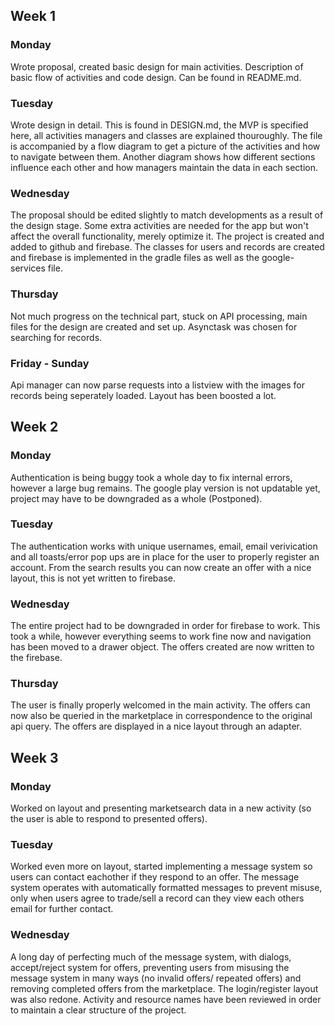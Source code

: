 ## Week 1
### Monday
Wrote proposal, created basic design for main activities. Description of basic flow of activities and code design. Can be found in README.md.
### Tuesday
Wrote design in detail. This is found in DESIGN.md, the MVP is specified here, all activities managers and classes are explained thouroughly.
The file is accompanied by a flow diagram to get a picture of the activities and how to navigate between them. Another diagram
shows how different sections influence each other and how managers maintain the data in each section. 
### Wednesday
The proposal should be edited slightly to match developments as a result of the design stage. Some extra activities are needed for the app
but won't affect the overall functionality, merely optimize it. The project is created and added to github and firebase.
The classes for users and records are created and firebase is implemented in the gradle files as well as the google-services file.
### Thursday
Not much progress on the technical part, stuck on API processing, main files for the design are created and set up. Asynctask was chosen for searching for records.
### Friday - Sunday
Api manager can now parse requests into a listview with the images for records being seperately loaded. Layout has been boosted a lot.
## Week 2
### Monday
Authentication is being buggy took a whole day to fix internal errors, however a large bug remains. The google play version is not updatable yet, project may have to be downgraded as a whole (Postponed).
### Tuesday
The authentication works with unique usernames, email, email verivication and all toasts/error pop ups are in place for the user to properly register an account. From the search results you can now create an offer with a nice layout, this is not yet written to firebase.
### Wednesday
The entire project had to be downgraded in order for firebase to work. This took a while, however everything seems to work fine now and navigation has been moved to a drawer object. The offers created are now written to the firebase.
### Thursday
The user is finally properly welcomed in the main activity. The offers can now also be queried in the marketplace in correspondence to the original api query. The offers are displayed in a nice layout through an adapter.
## Week 3
### Monday
Worked on layout and presenting marketsearch data in a new activity (so the user is able to respond to presented offers).
### Tuesday
Worked even more on layout, started implementing a message system so users can contact eachother if they respond to an offer.
The message system operates with automatically formatted messages to prevent misuse, only when users agree to trade/sell a record can
they view each others email for further contact.
### Wednesday
A long day of perfecting much of the message system, with dialogs, accept/reject system for offers, preventing users from misusing the
message system in many ways (no invalid offers/ repeated offers) and removing completed offers from the marketplace. The login/register
layout was also redone.
Activity and resource names have been reviewed in order to maintain a clear structure of the project.
